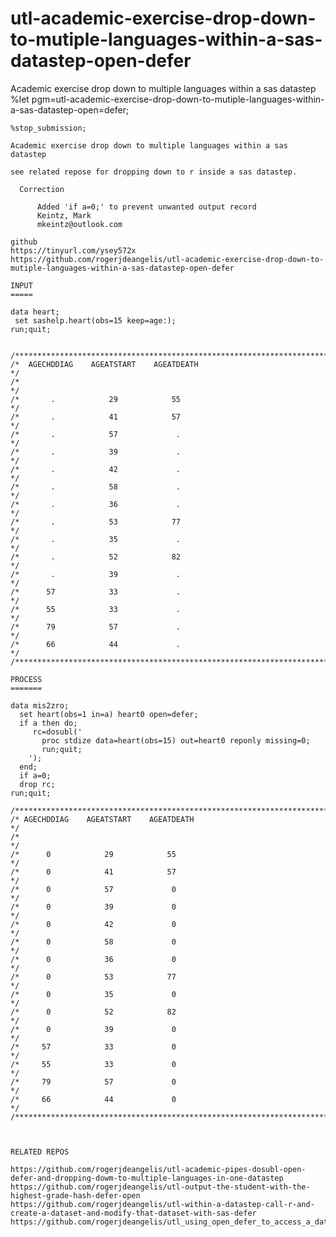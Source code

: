 # utl-academic-exercise-drop-down-to-mutiple-languages-within-a-sas-datastep-open-defer
Academic exercise drop down to multiple languages within a sas datastep
    %let pgm=utl-academic-exercise-drop-down-to-mutiple-languages-within-a-sas-datastep-open=defer;

    %stop_submission;

    Academic exercise drop down to multiple languages within a sas datastep

    see related repose for dropping down to r inside a sas datastep.

      Correction

          Added 'if a=0;' to prevent unwanted output record
          Keintz, Mark
          mkeintz@outlook.com

    github
    https://tinyurl.com/ysey572x
    https://github.com/rogerjdeangelis/utl-academic-exercise-drop-down-to-mutiple-languages-within-a-sas-datastep-open-defer

    INPUT
    =====

    data heart;
     set sashelp.heart(obs=15 keep=age:);
    run;quit;


    /**************************************************************************************************************************/
    /*  AGECHDDIAG    AGEATSTART    AGEATDEATH                                                                                */
    /*                                                                                                                        */
    /*       .            29            55                                                                                    */
    /*       .            41            57                                                                                    */
    /*       .            57             .                                                                                    */
    /*       .            39             .                                                                                    */
    /*       .            42             .                                                                                    */
    /*       .            58             .                                                                                    */
    /*       .            36             .                                                                                    */
    /*       .            53            77                                                                                    */
    /*       .            35             .                                                                                    */
    /*       .            52            82                                                                                    */
    /*       .            39             .                                                                                    */
    /*      57            33             .                                                                                    */
    /*      55            33             .                                                                                    */
    /*      79            57             .                                                                                    */
    /*      66            44             .                                                                                    */
    /**************************************************************************************************************************/

    PROCESS
    =======

    data mis2zro;
      set heart(obs=1 in=a) heart0 open=defer;
      if a then do;
         rc=dosubl('
           proc stdize data=heart(obs=15) out=heart0 reponly missing=0;
           run;quit;
        ');
      end;
      if a=0;
      drop rc;
    run;quit;

    /**************************************************************************************************************************/
    /* AGECHDDIAG    AGEATSTART    AGEATDEATH                                                                                 */
    /*                                                                                                                        */
    /*      0            29            55                                                                                     */
    /*      0            41            57                                                                                     */
    /*      0            57             0                                                                                     */
    /*      0            39             0                                                                                     */
    /*      0            42             0                                                                                     */
    /*      0            58             0                                                                                     */
    /*      0            36             0                                                                                     */
    /*      0            53            77                                                                                     */
    /*      0            35             0                                                                                     */
    /*      0            52            82                                                                                     */
    /*      0            39             0                                                                                     */
    /*     57            33             0                                                                                     */
    /*     55            33             0                                                                                     */
    /*     79            57             0                                                                                     */
    /*     66            44             0                                                                                     */
    /**************************************************************************************************************************/



    RELATED REPOS

    https://github.com/rogerjdeangelis/utl-academic-pipes-dosubl-open-defer-and-dropping-dowm-to-multiple-languages-in-one-datastep
    https://github.com/rogerjdeangelis/utl-output-the-student-with-the-highest-grade-hash-defer-open
    https://github.com/rogerjdeangelis/utl-within-a-datastep-call-r-and-create-a-dataset-and-modify-that-dataset-with-sas-defer
    https://github.com/rogerjdeangelis/utl_using_open_defer_to_access_a_dataset_created_in_the_same_datastep
